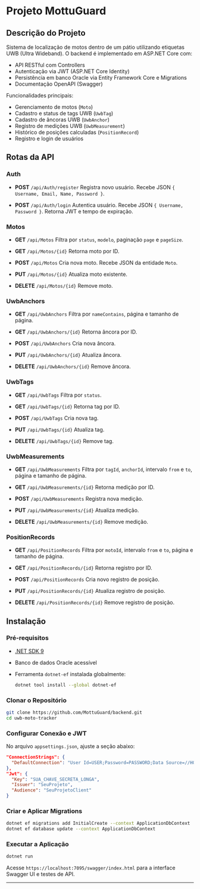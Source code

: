 # Projeto MottuGuard

## Descrição do Projeto

Sistema de localização de motos dentro de um pátio utilizando etiquetas UWB (Ultra Wideband). O backend é implementado em ASP.NET Core com:

* API RESTful com Controllers
* Autenticação via JWT (ASP.NET Core Identity)
* Persistência em banco Oracle via Entity Framework Core e Migrations
* Documentação OpenAPI (Swagger)

Funcionalidades principais:

* Gerenciamento de motos (`Moto`)
* Cadastro e status de tags UWB (`UwbTag`)
* Cadastro de âncoras UWB (`UwbAnchor`)
* Registro de medições UWB (`UwbMeasurement`)
* Histórico de posições calculadas (`PositionRecord`)
* Registro e login de usuários

## Rotas da API

### Auth

* **POST** `/api/Auth/register`
  Registra novo usuário. Recebe JSON `{ Username, Email, Name, Password }`.

* **POST** `/api/Auth/login`
  Autentica usuário. Recebe JSON `{ Username, Password }`. Retorna JWT e tempo de expiração.

### Motos

* **GET** `/api/Motos`
  Filtra por `status`, `modelo`, paginação `page` e `pageSize`.

* **GET** `/api/Motos/{id}`
  Retorna moto por ID.

* **POST** `/api/Motos`
  Cria nova moto. Recebe JSON da entidade `Moto`.

* **PUT** `/api/Motos/{id}`
  Atualiza moto existente.

* **DELETE** `/api/Motos/{id}`
  Remove moto.

### UwbAnchors

* **GET** `/api/UwbAnchors`
  Filtra por `nameContains`, página e tamanho de página.

* **GET** `/api/UwbAnchors/{id}`
  Retorna âncora por ID.

* **POST** `/api/UwbAnchors`
  Cria nova âncora.

* **PUT** `/api/UwbAnchors/{id}`
  Atualiza âncora.

* **DELETE** `/api/UwbAnchors/{id}`
  Remove âncora.

### UwbTags

* **GET** `/api/UwbTags`
  Filtra por `status`.

* **GET** `/api/UwbTags/{id}`
  Retorna tag por ID.

* **POST** `/api/UwbTags`
  Cria nova tag.

* **PUT** `/api/UwbTags/{id}`
  Atualiza tag.

* **DELETE** `/api/UwbTags/{id}`
  Remove tag.

### UwbMeasurements

* **GET** `/api/UwbMeasurements`
  Filtra por `tagId`, `anchorId`, intervalo `from` e `to`, página e tamanho de página.

* **GET** `/api/UwbMeasurements/{id}`
  Retorna medição por ID.

* **POST** `/api/UwbMeasurements`
  Registra nova medição.

* **PUT** `/api/UwbMeasurements/{id}`
  Atualiza medição.

* **DELETE** `/api/UwbMeasurements/{id}`
  Remove medição.

### PositionRecords

* **GET** `/api/PositionRecords`
  Filtra por `motoId`, intervalo `from` e `to`, página e tamanho de página.

* **GET** `/api/PositionRecords/{id}`
  Retorna registro por ID.

* **POST** `/api/PositionRecords`
  Cria novo registro de posição.

* **PUT** `/api/PositionRecords/{id}`
  Atualiza registro de posição.

* **DELETE** `/api/PositionRecords/{id}`
  Remove registro de posição.

## Instalação

### Pré-requisitos

* [.NET SDK 9](https://dotnet.microsoft.com/download)
* Banco de dados Oracle acessível
* Ferramenta `dotnet-ef` instalada globalmente:

  ```bash
  dotnet tool install --global dotnet-ef
  ```

### Clonar o Repositório

```bash
git clone https://github.com/MottuGuard/backend.git
cd uwb-moto-tracker
```

### Configurar Conexão e JWT

No arquivo `appsettings.json`, ajuste a seção abaixo:

```json
"ConnectionStrings": {
  "DefaultConnection": "User Id=USER;Password=PASSWORD;Data Source=//HOST:PORT/SERVICE"
},
"Jwt": {
  "Key": "SUA_CHAVE_SECRETA_LONGA",
  "Issuer": "SeuProjeto",
  "Audience": "SeuProjetoClient"
}
```

### Criar e Aplicar Migrations

```bash
dotnet ef migrations add InitialCreate --context ApplicationDbContext
dotnet ef database update --context ApplicationDbContext
```

### Executar a Aplicação

```bash
dotnet run
```

Acesse `https://localhost:7095/swagger/index.html` para a interface Swagger UI e testes de API.

---


